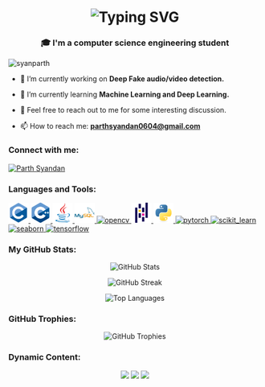 <h1 align="center">
  <img src="https://readme-typing-svg.herokuapp.com?font=Fira+Code&size=40&pause=1000&color=blue&center=true&vCenter=true&width=435&lines=Hi+%F0%9F%91%8B%2C+I'm+Parth+Syandan" alt="Typing SVG" />
</h1>
<h3 align="center">🎓 I'm a computer science engineering student</h3>

<p align="left">
  <img src="https://komarev.com/ghpvc/?username=syanparth&label=Profile%20views&color=0e75b6&style=flat" alt="syanparth" />
</p>

- 🔭 I’m currently working on **Deep Fake audio/video detection.**

- 🌱 I’m currently learning **Machine Learning and Deep Learning.**

- 💬 Feel free to reach out to me for some interesting discussion.

- 📫 How to reach me: **parthsyandan0604@gmail.com**

<h3 align="left">Connect with me:</h3>
<p align="left">
  <a href="https://linkedin.com/in/parth-syandan-65b635253/" target="blank">
    <img align="center" src="https://raw.githubusercontent.com/rahuldkjain/github-profile-readme-generator/master/src/images/icons/Social/linked-in-alt.svg" alt="Parth Syandan" height="30" width="40" />
  </a>
</p>

<h3 align="left">Languages and Tools:</h3>
<p align="left">
  <a href="https://www.cprogramming.com/" target="_blank" rel="noreferrer">
    <img src="https://raw.githubusercontent.com/devicons/devicon/master/icons/c/c-original.svg" alt="c" width="40" height="40"/>
  </a>
  <a href="https://www.w3schools.com/cpp/" target="_blank" rel="noreferrer">
    <img src="https://raw.githubusercontent.com/devicons/devicon/master/icons/cplusplus/cplusplus-original.svg" alt="cplusplus" width="40" height="40"/>
  </a>
  <a href="https://www.java.com" target="_blank" rel="noreferrer">
    <img src="https://raw.githubusercontent.com/devicons/devicon/master/icons/java/java-original.svg" alt="java" width="40" height="40"/>
  </a>
  <a href="https://www.mysql.com/" target="_blank" rel="noreferrer">
    <img src="https://raw.githubusercontent.com/devicons/devicon/master/icons/mysql/mysql-original-wordmark.svg" alt="mysql" width="40" height="40"/>
  </a>
  <a href="https://opencv.org/" target="_blank" rel="noreferrer">
    <img src="https://www.vectorlogo.zone/logos/opencv/opencv-icon.svg" alt="opencv" width="40" height="40"/>
  </a>
  <a href="https://pandas.pydata.org/" target="_blank" rel="noreferrer">
    <img src="https://raw.githubusercontent.com/devicons/devicon/2ae2a900d2f041da66e950e4d48052658d850630/icons/pandas/pandas-original.svg" alt="pandas" width="40" height="40"/>
  </a>
  <a href="https://www.python.org" target="_blank" rel="noreferrer">
    <img src="https://raw.githubusercontent.com/devicons/devicon/master/icons/python/python-original.svg" alt="python" width="40" height="40"/>
  </a>
  <a href="https://pytorch.org/" target="_blank" rel="noreferrer">
    <img src="https://www.vectorlogo.zone/logos/pytorch/pytorch-icon.svg" alt="pytorch" width="40" height="40"/>
  </a>
  <a href="https://scikit-learn.org/" target="_blank" rel="noreferrer">
    <img src="https://upload.wikimedia.org/wikipedia/commons/0/05/Scikit_learn_logo_small.svg" alt="scikit_learn" width="40" height="40"/>
  </a>
  <a href="https://seaborn.pydata.org/" target="_blank" rel="noreferrer">
    <img src="https://seaborn.pydata.org/_images/logo-mark-lightbg.svg" alt="seaborn" width="40" height="40"/>
  </a>
  <a href="https://www.tensorflow.org" target="_blank" rel="noreferrer">
    <img src="https://www.vectorlogo.zone/logos/tensorflow/tensorflow-icon.svg" alt="tensorflow" width="40" height="40"/>
  </a>
</p>

<h3 align="left">My GitHub Stats:</h3>
<p align="center">
  <img src="https://github-readme-stats.vercel.app/api?username=syanparth&show_icons=true&theme=radical&count_private=true" alt="GitHub Stats" />
</p>

<p align="center">
  <img src="https://github-readme-streak-stats.herokuapp.com/?user=syanparth&theme=radical" alt="GitHub Streak" />
</p>

<p align="center">
  <img src="https://github-readme-stats.vercel.app/api/top-langs?username=syanparth&show_icons=true&locale=en&layout=compact&theme=radical" alt="Top Languages" />
</p>

<h3 align="left">GitHub Trophies:</h3>
<p align="center">
  <img src="https://github-profile-trophy.vercel.app/?username=syanparth&theme=algolia&no-bg=true&no-frame=true&margin-w=15&margin-h=15&column=4&title=Stars,Commits,Followers,Repositories" alt="GitHub Trophies" />
</p>

<h3 align="left">Dynamic Content:</h3>
<p align="center">
  <img src="https://media.giphy.com/media/13HgwGsXF0aiGY/giphy.gif" width="200"/>
  <img src="https://media.giphy.com/media/xT5LMHxhOfscxPfIfm/giphy.gif" width="200"/>
  <img src="https://media.giphy.com/media/3o7aD2saalBwwftBIY/giphy.gif" width="200"/>
</p>






